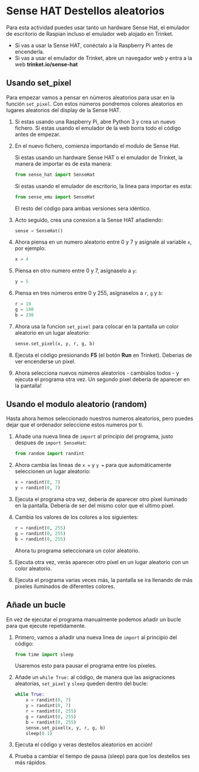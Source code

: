 # Sense HAT Destellos aleatorios

Para esta actividad puedes usar tanto un hardware Sense Hat, el emulador de escritorio de Raspian incluso el emulador web alojado en Trinket.

- Si vas a usar la Sense HAT, conéctalo a la Raspberry Pi antes de encenderla. 
- Si vas a usar el emulador de Trinket, abre un navegador web y entra a la web **trinket.io/sense-hat**

## Usando set_pixel

Para empezar vamos a pensar en números aleatorios para usar en la función `set_pixel`. Con estos números pondremos colores aleatorios en lugares aleatorios del display de la Sense HAT.

1. Si estas usando una Raspberry Pi, abre Python 3 y crea un nuevo fichero. Si estas usando el emulador de la web borra todo el código antes de empezar.

1. En el nuevo fichero, comienza importando el modulo de Sense Hat. 

    Si estas usando un hardware Sense HAT o el emulador de Trinket, la manera de importar es de esta manera:
    ```python
    from sense_hat import SenseHat
    ```

    Si estas usando el emulador de escritorio, la linea para importar es esta:

    ```python
    from sense_emu import SenseHat
    ```

    El resto del código para ambas versiones sera idéntico.
    
1. Acto seguido, crea una conexion a la Sense HAT añadiendo:

    ```python
    sense = SenseHat()
    ```

1. Ahora piensa en un numero aleatorio entre 0 y 7 y asígnale al variable `x`, por ejemplo: 

    ```python
    x = 4
    ```

1. Piensa en otro numero entre 0 y 7, asígnaselo a `y`:

    ```python
    y = 5
    ```

1. Piensa en tres números entre 0 y 255, asígnaselos a `r`, `g` y `b`:

    ```python
    r = 19
    g = 180
    b = 230
    ```

1. Ahora usa la funcion `set_pixel` para colocar en la pantalla un color aleatorio en un lugar aleatorio:

    ```python
    sense.set_pixel(x, y, r, g, b)
    ```

1. Ejecuta el código presionando **F5** (el botón **Run** en Trinket). Deberias de ver encenderse un pixel.

1. Ahora selecciona nuevos números aleatorios - cambialos todos - y ejecuta el programa otra vez. Un segundo pixel debería de aparecer en la pantalla! 

## Usando el modulo aleatorio (random)

Hasta ahora hemos seleccionado nuestros numeros aleatorios, pero puedes dejar que el ordenador seleccione estos numeros por ti.

1. Añade una nueva linea de `import` al principio del programa, justo despues de `import SenseHat`:

    ```python
    from random import randint
    ```

1. Ahora cambia las lineas de `x =` y `y =` para que automáticamente seleccionen un lugar aleatorio:

    ```python
    x = randint(0, 7)
    y = randint(0, 7)
    ```

1. Ejecuta el programa otra vez, debería de aparecer otro píxel iluminado en la pantalla. Debería de ser del mismo color que el ultimo píxel.

1. Cambia los valores de los colores a los siguientes:

    ```python
    r = randint(0, 255)
    g = randint(0, 255)
    b = randint(0, 255)
    ```

    Ahora tu programa seleccionara un color aleatorio.

1. Ejecuta otra vez, verás aparecer otro píxel en un lugar aleatorio con un color aleatorio. 

1. Ejecuta el programa varias veces más, la pantalla se ira llenando de más pixeles iluminados de diferentes colores.

## Añade un bucle

En vez de ejecutar el programa manualmente podemos añadir un bucle para que ejecute repetidamente.

1. Primero, vamos a añadir una nueva linea de `import` al principio del código:

    ```python
    from time import sleep
    ```

    Usaremos esto para pausar el programa entre los píxeles. 
    
1. Añade un `while True:` al código, de manera que las asignaciones aleatorias, `set_pixel` y `sleep` queden dentro del bucle:

    ```python
    while True:
        x = randint(0, 7)
        y = randint(0, 7)
        r = randint(0, 255)
        g = randint(0, 255)
        b = randint(0, 255)
        sense.set_pixel(x, y, r, g, b)
        sleep(0.1)
    ```

1. Ejecuta el código y veras destellos aleatorios en acción!

1. Prueba a cambiar el tiempo de pausa (sleep) para que los destellos ses más rápidos.
